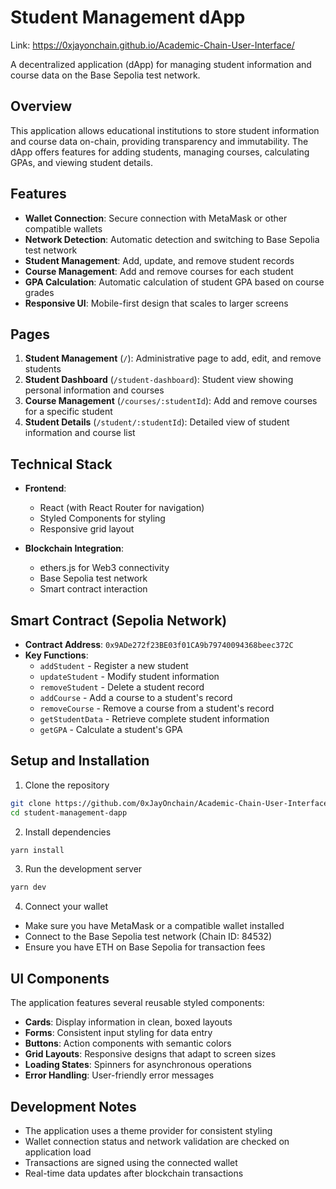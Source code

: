 # Student Management dApp

Link: https://0xjayonchain.github.io/Academic-Chain-User-Interface/

A decentralized application (dApp) for managing student information and course data on the Base Sepolia test network.

## Overview

This application allows educational institutions to store student information and course data on-chain, providing transparency and immutability. The dApp offers features for adding students, managing courses, calculating GPAs, and viewing student details.

## Features

- **Wallet Connection**: Secure connection with MetaMask or other compatible wallets
- **Network Detection**: Automatic detection and switching to Base Sepolia test network
- **Student Management**: Add, update, and remove student records
- **Course Management**: Add and remove courses for each student
- **GPA Calculation**: Automatic calculation of student GPA based on course grades
- **Responsive UI**: Mobile-first design that scales to larger screens

## Pages

1. **Student Management** (`/`): Administrative page to add, edit, and remove students
2. **Student Dashboard** (`/student-dashboard`): Student view showing personal information and courses
3. **Course Management** (`/courses/:studentId`): Add and remove courses for a specific student
4. **Student Details** (`/student/:studentId`): Detailed view of student information and course list

## Technical Stack

- **Frontend**:
  - React (with React Router for navigation)
  - Styled Components for styling
  - Responsive grid layout
  
- **Blockchain Integration**:
  - ethers.js for Web3 connectivity
  - Base Sepolia test network
  - Smart contract interaction

## Smart Contract (Sepolia Network)

- **Contract Address**: `0x9ADe272f23BE03f01CA9b79740094368beec372C`
- **Key Functions**:
  - `addStudent` - Register a new student
  - `updateStudent` - Modify student information
  - `removeStudent` - Delete a student record
  - `addCourse` - Add a course to a student's record
  - `removeCourse` - Remove a course from a student's record
  - `getStudentData` - Retrieve complete student information
  - `getGPA` - Calculate a student's GPA

## Setup and Installation

1. Clone the repository
```bash
git clone https://github.com/0xJayOnchain/Academic-Chain-User-Interface.git
cd student-management-dapp
```
2. Install dependencies
```bash
yarn install
```
3. Run the development server
```bash
yarn dev 
```
4. Connect your wallet
- Make sure you have MetaMask or a compatible wallet installed
- Connect to the Base Sepolia test network (Chain ID: 84532)
- Ensure you have ETH on Base Sepolia for transaction fees

## UI Components

The application features several reusable styled components:

- **Cards**: Display information in clean, boxed layouts
- **Forms**: Consistent input styling for data entry
- **Buttons**: Action components with semantic colors
- **Grid Layouts**: Responsive designs that adapt to screen sizes
- **Loading States**: Spinners for asynchronous operations
- **Error Handling**: User-friendly error messages

## Development Notes

- The application uses a theme provider for consistent styling
- Wallet connection status and network validation are checked on application load
- Transactions are signed using the connected wallet
- Real-time data updates after blockchain transactions